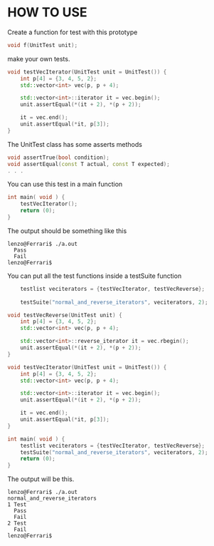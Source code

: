 # HOW TO USE

Create a function for test with this prototype
```c++
void f(UnitTest unit);
``` 
make your own tests.

```c++
void testVecIterator(UnitTest unit = UnitTest()) {
	int p[4] = {3, 4, 5, 2};
	std::vector<int> vec(p, p + 4);

	std::vector<int>::iterator it = vec.begin();
	unit.assertEqual(*(it + 2), *(p + 2));

	it = vec.end();
	unit.assertEqual(*it, p[3]);
}
```  

The UnitTest class has some asserts methods 
```c++
void assertTrue(bool condition);
void assertEqual(const T actual, const T expected);
. . .
```
You can use this test in a main function
```c++
int main( void ) {
	testVecIterator();
	return (0);
}
```
The output should be something like this
```shell
lenzo@Ferrari$ ./a.out 
  Pass
  Fail
lenzo@Ferrari$ 
```
You can put all the test functions inside a testSuite function   
```c++
	testlist veciterators = {testVecIterator, testVecReverse};
	
	testSuite("normal_and_reverse_iterators", veciterators, 2);
```

```c++
void testVecReverse(UnitTest unit) {
	int p[4] = {3, 4, 5, 2};
	std::vector<int> vec(p, p + 4);

	std::vector<int>::reverse_iterator it = vec.rbegin();
	unit.assertEqual(*(it + 2), *(p + 2));
}

void testVecIterator(UnitTest unit = UnitTest()) {
	int p[4] = {3, 4, 5, 2};
	std::vector<int> vec(p, p + 4);

	std::vector<int>::iterator it = vec.begin();
	unit.assertEqual(*(it + 2), *(p + 2));

	it = vec.end();
	unit.assertEqual(*it, p[3]);
}

int main( void ) {
	testlist veciterators = {testVecIterator, testVecReverse};
	testSuite("normal_and_reverse_iterators", veciterators, 2);
	return (0);
}
```
The output will be this.
```shell
lenzo@Ferrari$ ./a.out 
normal_and_reverse_iterators
1 Test
  Pass
  Fail
2 Test
  Fail
lenzo@Ferrari$ 
```


